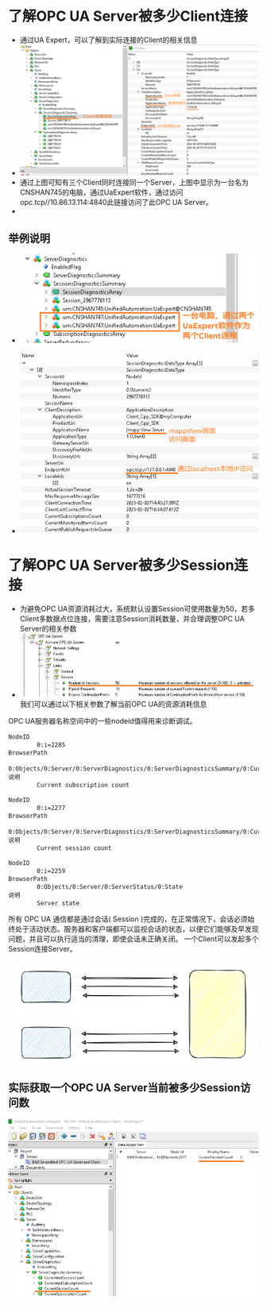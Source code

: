 # 了解OPC UA Server被多少Client连接
- 通过UA Expert，可以了解到实际连接的Client的相关信息
- ![](FILES/028如何知道OPC%20UA%20Server被多少Client连接/image-20230202161625394.png)
- 通过上图可知有三个Client同时连接同一个Server，上图中显示为一台名为CNSHAN745的电脑，通过UaExpert软件，通过访问opc.tcp//10.86.13.114:4840此链接访问了此OPC UA Server。
- 
## 举例说明
- ![](FILES/028如何知道OPC%20UA%20Server被多少Client连接/image-20230202162111645.png)

- ![](FILES/028如何知道OPC%20UA%20Server被多少Client连接/image-20230202162405576.png)

# 了解OPC UA Server被多少Session连接
- 为避免OPC UA资源消耗过大，系统默认设置Session可使用数量为50，若多Client多数据点位连接，需要注意Session消耗数量，并合理调整OPC UA Server的相关参数
- ![](FILES/028如何知道OPC%20UA%20Server被多少Client连接/image-20230202163142183.png)
我们可以通过以下相关参数了解当前OPC UA的资源消耗信息

OPC UA服务器名称空间中的一些nodeid值得用来诊断调试。
```
NodeID
        0:i=2285
BrowserPath
        0:Objects/0:Server/0:ServerDiagnostics/0:ServerDiagnosticsSummary/0:CurrentSubscriptionCount
说明
        Current subscription count
```

```
NodeID
        0:i=2277
BrowserPath
        0:Objects/0:Server/0:ServerDiagnostics/0:ServerDiagnosticsSummary/0:CurrentSessionCount
说明
        Current session count
```

```
NodeID
        0:i=2259
BrowserPath
        0:Objects/0:Server/0:ServerStatus/0:State
说明
        Server state
```

所有 OPC UA 通信都是通过会话( Session )完成的，在正常情况下，会话必须始终处于活动状态。服务器和客户端都可以监视会话的状态，以便它们能够及早发现问题，并且可以执行适当的清理，即使会话未正确关闭。
一个Client可以发起多个Session连接Server。

![](028如何知道OPC%20UA%20Server被多少Client连接.svg)

## 实际获取一个OPC UA Server当前被多少Session访问数
![](FILES/028如何知道OPC%20UA%20Server被多少Client连接/image-20230202104038139.png)

